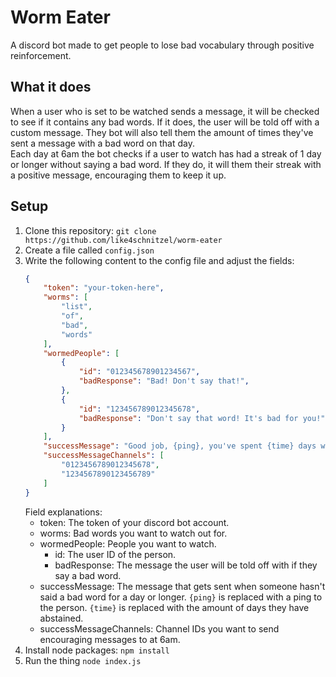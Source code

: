 # Worm Eater
A discord bot made to get people to lose bad vocabulary through positive reinforcement.
## What it does
When a user who is set to be watched sends a message, it will be checked to see if it contains any bad words. If it does, the user will be told off with a custom message. They bot will also tell them the amount of times they've sent a message with a bad word on that day.\
Each day at 6am the bot checks if a user to watch has had a streak of 1 day or longer without saying a bad word. If they do, it will them their streak with a positive message, encouraging them to keep it up.
## Setup
1. Clone this repository: `git clone https://github.com/like4schnitzel/worm-eater`
2. Create a file called `config.json`
3. Write the following content to the config file and adjust the fields:
    ```json
    {
        "token": "your-token-here",
        "worms": [
            "list",
            "of",
            "bad",
            "words"
        ],
        "wormedPeople": [
            {
                "id": "012345678901234567",
                "badResponse": "Bad! Don't say that!",
            },
            {
                "id": "123456789012345678",
                "badResponse": "Don't say that word! It's bad for you!",
            }
        ],
        "successMessage": "Good job, {ping}, you've spent {time} days without saying a bad word!",
        "successMessageChannels": [
            "0123456789012345678",
            "1234567890123456789"
        ]
    }
    ```
    Field explanations:
    - token: The token of your discord bot account.
    - worms: Bad words you want to watch out for.
    - wormedPeople: People you want to watch.
        - id: The user ID of the person.
        - badResponse: The message the user will be told off with if they say a bad word.
    - successMessage: The message that gets sent when someone hasn't said a bad word for a day or longer. `{ping}` is replaced with a ping to the person. `{time}` is replaced with the amount of days they have abstained.
    - successMessageChannels: Channel IDs you want to send encouraging messages to at 6am.
4. Install node packages: `npm install`
5. Run the thing `node index.js`
